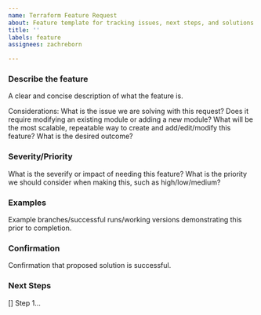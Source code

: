 ```yaml
---
name: Terraform Feature Request
about: Feature template for tracking issues, next steps, and solutions.
title: ''
labels: feature
assignees: zachreborn

---
```


### Describe the feature
A clear and concise description of what the feature is.

Considerations: 
What is the issue we are solving with this request?
Does it require modifying an existing module or adding a new module?
What will be the most scalable, repeatable way to create and add/edit/modify this feature?
What is the desired outcome?

### Severity/Priority
What is the severify or impact of needing this feature?
What is the priority we should consider when making this, such as high/low/medium?

### Examples
Example branches/successful runs/working versions demonstrating this prior to completion.

### Confirmation
Confirmation that proposed solution is successful. 

### Next Steps
[] Step 1...
